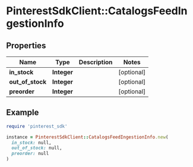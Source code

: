 # PinterestSdkClient::CatalogsFeedIngestionInfo

## Properties

| Name | Type | Description | Notes |
| ---- | ---- | ----------- | ----- |
| **in_stock** | **Integer** |  | [optional] |
| **out_of_stock** | **Integer** |  | [optional] |
| **preorder** | **Integer** |  | [optional] |

## Example

```ruby
require 'pinterest_sdk'

instance = PinterestSdkClient::CatalogsFeedIngestionInfo.new(
  in_stock: null,
  out_of_stock: null,
  preorder: null
)
```

